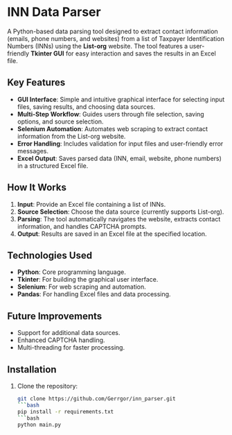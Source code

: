 # INN Data Parser

A Python-based data parsing tool designed to extract contact information (emails, phone numbers, and websites) from a list of Taxpayer Identification Numbers (INNs) using the **List-org** website. The tool features a user-friendly **Tkinter GUI** for easy interaction and saves the results in an Excel file.

## Key Features

- **GUI Interface**: Simple and intuitive graphical interface for selecting input files, saving results, and choosing data sources.
- **Multi-Step Workflow**: Guides users through file selection, saving options, and source selection.
- **Selenium Automation**: Automates web scraping to extract contact information from the List-org website.
- **Error Handling**: Includes validation for input files and user-friendly error messages.
- **Excel Output**: Saves parsed data (INN, email, website, phone numbers) in a structured Excel file.

## How It Works

1. **Input**: Provide an Excel file containing a list of INNs.
2. **Source Selection**: Choose the data source (currently supports List-org).
3. **Parsing**: The tool automatically navigates the website, extracts contact information, and handles CAPTCHA prompts.
4. **Output**: Results are saved in an Excel file at the specified location.

## Technologies Used

- **Python**: Core programming language.
- **Tkinter**: For building the graphical user interface.
- **Selenium**: For web scraping and automation.
- **Pandas**: For handling Excel files and data processing.

## Future Improvements

- Support for additional data sources.
- Enhanced CAPTCHA handling.
- Multi-threading for faster processing.

## Installation

1. Clone the repository:
   ```bash
   git clone https://github.com/Gerrgor/inn_parser.git
   ```bash
   pip install -r requirements.txt
   ```bash
   python main.py
